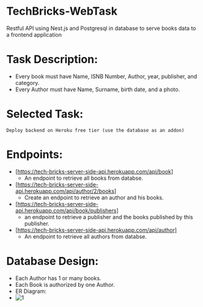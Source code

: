 # TechBricks-WebTask
Restful API using Nest.js and Postgresql in database to serve books data to a frontend application

# Task Description:
- Every book must have Name, ISNB Number, Author, year, publisher, and category.
- Every Author must have Name, Surname, birth date, and a photo.

# Selected Task:
`Deploy backend on Heroku free tier (use the database as an addon)`

# Endpoints:
- [https://tech-bricks-server-side-api.herokuapp.com/api/book]
  - An endpoint to retrieve all books from databse.
- [https://tech-bricks-server-side-api.herokuapp.com/api/author/2/books]
  - Create an endpoint to retrieve an author and his books.
- [https://tech-bricks-server-side-api.herokuapp.com/api/book/publishers]
  - an endpoint to retrieve a publisher and the books published by this publisher.
- [https://tech-bricks-server-side-api.herokuapp.com/api/author]
  - An endpoint to retrieve all authors from databse.

# Database Design:
- Each Author has 1 or many books.
- Each Book is authorized by one Author.
- ER Diagram:
- ![1](ERD.png)
